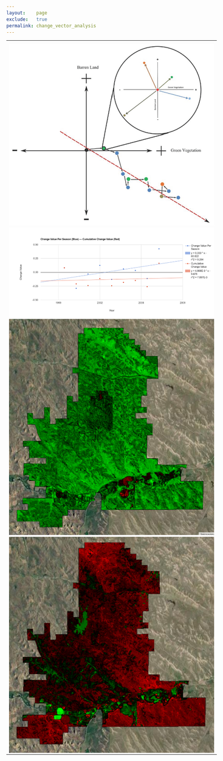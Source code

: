 ```yaml
---
layout:    page
exclude:   true
permalink: change_vector_analysis
---
```


<table style="width:110%">
  <tr>
	<th></th>
  </tr>
  <tr>
    <td><img src="https://raw.githubusercontent.com/hglick/hglick.github.io/master/_images/Large/CVA_Graphic.png" width="100%" align="left"></td>
  </tr>
  <tr>
    <td><img src="https://raw.githubusercontent.com/hglick/hglick.github.io/master/_images/Large/CVA_1999_to_2006_Chart.png" width="100%" align="left"></td>
  </tr>
  <tr>
	<td><img src="https://raw.githubusercontent.com/hglick/hglick.github.io/master/_images/Large/CVA_1999_to_2006_Map.png" width="100%" align="left"></td>
  </tr>
  <tr>
	<td><img src="https://raw.githubusercontent.com/hglick/hglick.github.io/master/_images/Large/CVA_1999_to_2015_Map.png" width="100%" align="left"></td>
  </tr>
</table>



  





   
